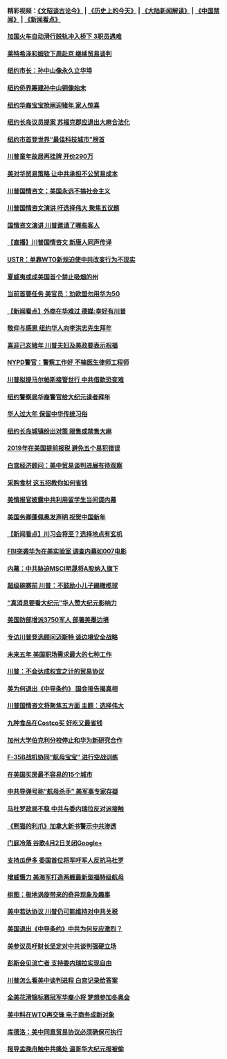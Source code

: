 #### 精彩视频：[《文昭谈古论今》](http://45.32.25.56/wenzhao) | [《历史上的今天》](http://45.32.25.56/today-in-history) | [《大陆新闻解读》](http://45.32.25.56/ntdtv-comedy) | [《中国禁闻》](http://45.32.25.56/ntdtv-news) | [《新闻看点》](http://45.32.25.56/news-insight) 

 #### [加国火车自动滑行脱轨冲入桥下 3职员遇难](../pages/nsc412/n11027459.md?t=02060931) 

#### [莱特希泽和姆钦下周赴京 继续贸易谈判](../pages/nsc412/n11026983.md?t=02060931) 

#### [纽约市长：孙中山像永久立华埠](../pages/nsc412/n11027112.md?t=02060931) 

#### [纽约侨界筹建孙中山铜像始末](../pages/nsc412/n11027107.md?t=02060931) 

#### [纽约华裔宝宝抢闸迎猪年 家人惊喜](../pages/nsc412/n11027120.md?t=02060931) 

#### [纽约长岛议员提案 苏福克郡应退出大麻合法化](../pages/nsc412/n11027300.md?t=02060931) 

#### [纽约市首登世界“最佳科技城市”榜首](../pages/nsc412/n11027125.md?t=02060931) 

#### [川普童年故居再挂牌   开价290万](../pages/nsc412/n11027287.md?t=02060931) 

#### [美对华贸易策略 让中共承担不公贸易成本](../pages/nsc412/n11026533.md?t=02060931) 

#### [川普国情咨文：美国永远不搞社会主义](../pages/nsc412/n11027086.md?t=02060931) 

#### [川普国情咨文演讲 吁选择伟大 聚焦五议题](../pages/nsc412/n11026232.md?t=02060931) 

#### [国情咨文演讲 川普邀请了哪些客人](../pages/nsc412/n11027007.md?t=02060931) 

#### [【直播】川普国情咨文 新唐人同声传译](../pages/nsc412/n11024217.md?t=02060931) 

#### [USTR：单靠WTO新规迫使中共改变行为不现实](../pages/nsc412/n11026504.md?t=02060931) 

#### [夏威夷或成美国首个禁止吸烟的州](../pages/nsc412/n11026434.md?t=02060931) 

#### [当前首要任务 美官员：劝欧盟勿用华为5G](../pages/nsc412/n11026496.md?t=02060931) 

#### [【新闻看点】外商在华难过 德媒:幸好有川普](../pages/nsc412/n11026253.md?t=02060931) 

#### [敬仰与感恩 纽约华人向李洪志先生拜年](../pages/nsc412/n11022605.md?t=02060931) 

#### [喜迎己亥猪年 川普夫妇及美政要表示祝福](../pages/nsc412/n11026157.md?t=02060931) 

#### [NYPD警官：警察工作好 不输医生律师工程师](../pages/nsc412/n11025353.md?t=02060931) 

#### [川普拟提马尔帕斯接管世行 中共借款恐变难](../pages/nsc412/n11025872.md?t=02060931) 

#### [纽约警察局华裔警官给大纪元读者拜年](../pages/nsc412/n11025375.md?t=02060931) 

#### [华人过大年 保留中华传统习俗](../pages/nsc412/n11025344.md?t=02060931) 

#### [纽约长岛城镇纷出对策 限售或禁售大麻](../pages/nsc412/n11025337.md?t=02060931) 

#### [2019年在美国提前报税 避免五个易犯错误](../pages/nsc412/n11024421.md?t=02060931) 

#### [白宫经济顾问：美中贸易谈判进展有待观察](../pages/nsc412/n11024700.md?t=02060931) 

#### [采购食材 这五招教你如何省钱](../pages/nsc412/n11024437.md?t=02060931) 

#### [美情报官披露中共利用留学生当间谍内幕](../pages/nsc412/n11024449.md?t=02060931) 

#### [美国务卿蓬佩奥发声明 祝贺中国新年](../pages/nsc412/n11024590.md?t=02060931) 

#### [【新闻看点】川习会将至？选择地点有玄机](../pages/nsc412/n11024283.md?t=02060931) 

#### [FBI突袭华为在美实验室 调查内幕如007电影](../pages/nsc412/n11024318.md?t=02060931) 

#### [内幕：中共胁迫MSCI明晟将A股纳入旗下](../pages/nsc412/n11024175.md?t=02060931) 

#### [超级碗赛前 川普：不鼓励小儿子踢橄榄球](../pages/nsc412/n11023993.md?t=02060931) 

#### [“真消息要看大纪元”华人赞大纪元影响力](../pages/nsc412/n11019162.md?t=02060931) 

#### [美国防部增派3750军人 部署美墨边境](../pages/nsc412/n11023230.md?t=02060931) 

#### [专访川普竞选顾问迈斯特 谈边境安全战略](../pages/nsc412/n11022555.md?t=02060931) 

#### [未来五年 美国职场需求最大的七种工作](../pages/nsc412/n11017088.md?t=02060931) 

#### [川普：不会达成权宜之计的贸易协议](../pages/nsc412/n11022486.md?t=02060931) 

#### [美为何退出《中导条约》 国会报告揭真相](../pages/nsc412/n11022256.md?t=02060931) 

#### [川普国情咨文将聚焦五方面 主题：选择伟大](../pages/nsc412/n11021501.md?t=02060931) 

#### [九种食品在Costco买 好吃又最省钱](../pages/nsc412/n11013272.md?t=02060931) 

#### [加州大学伯克利分校停止和华为新研究合作](../pages/nsc412/n11021086.md?t=02060931) 

#### [F-35B战机协同“航母宝宝” 进行空战训练](../pages/nsc412/n11020866.md?t=02060931) 

#### [在美国买房最不容易的15个城市](../pages/nsc412/n11019708.md?t=02060931) 

#### [中共导弹号称“航母杀手” 美军事专家存疑](../pages/nsc412/n11021488.md?t=02060931) 

#### [马杜罗政局不稳 中共与委内瑞拉反对派接触](../pages/nsc412/n11020719.md?t=02060931) 

#### [《熊猫的利爪》加拿大新书警示中共渗透](../pages/nsc412/n11020739.md?t=02060931) 

#### [门庭冷落 谷歌4月2日关闭Google+](../pages/nsc412/n11020806.md?t=02060931) 

#### [支持瓜伊多 委国首位将军吁军人反抗马杜罗](../pages/nsc412/n11020776.md?t=02060931) 

#### [增威慑力 美海军打造两艘最新型福特级航母](../pages/nsc412/n11020744.md?t=02060931) 

#### [组图：极地涡旋带来的奇异现象及趣事](../pages/nsc412/n11020731.md?t=02060931) 

#### [美中若达协议 川普仍可能维持对中共关税](../pages/nsc412/n11020625.md?t=02060931) 

#### [美国退出《中导条约》中共为何反应激烈？](../pages/nsc412/n11020569.md?t=02060931) 

#### [美参议员吁财长坚定对中共谈判强硬立场](../pages/nsc412/n11020440.md?t=02060931) 

#### [彭斯会见流亡者 支持委内瑞拉实现自由](../pages/nsc412/n11020031.md?t=02060931) 

#### [川普怎么看美中谈判进程 白宫记录给答案](../pages/nsc412/n11019682.md?t=02060931) 

#### [全美花滑锦标赛冠军华裔小将  梦想参加冬奥会](../pages/nsc412/n11019761.md?t=02060931) 

#### [美中料在WTO再交锋 电子商务成新对象](../pages/nsc412/n11018959.md?t=02060931) 

#### [库德洛：美中同意贸易协议必须确保可执行](../pages/nsc412/n11019036.md?t=02060931) 

#### [报导孟晚舟触中共痛处 温哥华大纪元报被偷](../pages/nsc412/n11019232.md?t=02060931) 

